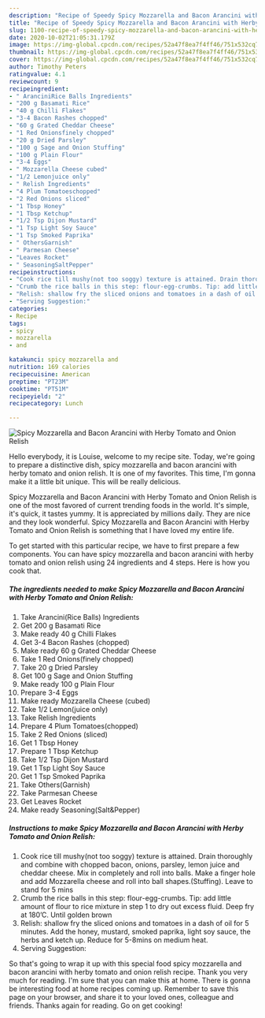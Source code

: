 ```yaml
---
description: "Recipe of Speedy Spicy Mozzarella and Bacon Arancini with Herby Tomato and Onion Relish"
title: "Recipe of Speedy Spicy Mozzarella and Bacon Arancini with Herby Tomato and Onion Relish"
slug: 1100-recipe-of-speedy-spicy-mozzarella-and-bacon-arancini-with-herby-tomato-and-onion-relish
date: 2020-10-02T21:05:31.179Z
image: https://img-global.cpcdn.com/recipes/52a47f8ea7f4ff46/751x532cq70/spicy-mozzarella-and-bacon-arancini-with-herby-tomato-and-onion-relish-recipe-main-photo.jpg
thumbnail: https://img-global.cpcdn.com/recipes/52a47f8ea7f4ff46/751x532cq70/spicy-mozzarella-and-bacon-arancini-with-herby-tomato-and-onion-relish-recipe-main-photo.jpg
cover: https://img-global.cpcdn.com/recipes/52a47f8ea7f4ff46/751x532cq70/spicy-mozzarella-and-bacon-arancini-with-herby-tomato-and-onion-relish-recipe-main-photo.jpg
author: Timothy Peters
ratingvalue: 4.1
reviewcount: 9
recipeingredient:
- " AranciniRice Balls Ingredients"
- "200 g Basamati Rice"
- "40 g Chilli Flakes"
- "3-4 Bacon Rashes chopped"
- "60 g Grated Cheddar Cheese"
- "1 Red Onionsfinely chopped"
- "20 g Dried Parsley"
- "100 g Sage and Onion Stuffing"
- "100 g Plain Flour"
- "3-4 Eggs"
- " Mozzarella Cheese cubed"
- "1/2 Lemonjuice only"
- " Relish Ingredients"
- "4 Plum Tomatoeschopped"
- "2 Red Onions sliced"
- "1 Tbsp Honey"
- "1 Tbsp Ketchup"
- "1/2 Tsp Dijon Mustard"
- "1 Tsp Light Soy Sauce"
- "1 Tsp Smoked Paprika"
- " OthersGarnish"
- " Parmesan Cheese"
- "Leaves Rocket"
- " SeasoningSaltPepper"
recipeinstructions:
- "Cook rice till mushy(not too soggy) texture is attained. Drain thoroughly and combine with chopped bacon, onions, parsley, lemon juice and cheddar cheese. Mix in completely and roll into balls. Make a finger hole and add Mozzarella cheese and roll into ball shapes.(Stuffing). Leave to stand for 5 mins"
- "Crumb the rice balls in this step: flour-egg-crumbs. Tip: add little amount of flour to rice mixture in step 1 to dry out excess fluid. Deep fry at 180’C. Until golden brown"
- "Relish: shallow fry the sliced onions and tomatoes in a dash of oil for 5 minutes. Add the honey, mustard, smoked paprika, light soy sauce, the herbs and ketch up. Reduce for 5-8mins on medium heat."
- "Serving Suggestion:"
categories:
- Recipe
tags:
- spicy
- mozzarella
- and

katakunci: spicy mozzarella and 
nutrition: 169 calories
recipecuisine: American
preptime: "PT23M"
cooktime: "PT51M"
recipeyield: "2"
recipecategory: Lunch

---
```



![Spicy Mozzarella and Bacon Arancini with Herby Tomato and Onion Relish](https://img-global.cpcdn.com/recipes/52a47f8ea7f4ff46/751x532cq70/spicy-mozzarella-and-bacon-arancini-with-herby-tomato-and-onion-relish-recipe-main-photo.jpg)

Hello everybody, it is Louise, welcome to my recipe site. Today, we're going to prepare a distinctive dish, spicy mozzarella and bacon arancini with herby tomato and onion relish. It is one of my favorites. This time, I'm gonna make it a little bit unique. This will be really delicious.

Spicy Mozzarella and Bacon Arancini with Herby Tomato and Onion Relish is one of the most favored of current trending foods in the world. It's simple, it's quick, it tastes yummy. It is appreciated by millions daily. They are nice and they look wonderful. Spicy Mozzarella and Bacon Arancini with Herby Tomato and Onion Relish is something that I have loved my entire life.




To get started with this particular recipe, we have to first prepare a few components. You can have spicy mozzarella and bacon arancini with herby tomato and onion relish using 24 ingredients and 4 steps. Here is how you cook that.

<!--inarticleads1-->

##### The ingredients needed to make Spicy Mozzarella and Bacon Arancini with Herby Tomato and Onion Relish:

1. Take  Arancini(Rice Balls) Ingredients
1. Get 200 g Basamati Rice
1. Make ready 40 g Chilli Flakes
1. Get 3-4 Bacon Rashes (chopped)
1. Make ready 60 g Grated Cheddar Cheese
1. Take 1 Red Onions(finely chopped)
1. Take 20 g Dried Parsley
1. Get 100 g Sage and Onion Stuffing
1. Make ready 100 g Plain Flour
1. Prepare 3-4 Eggs
1. Make ready  Mozzarella Cheese (cubed)
1. Take 1/2 Lemon(juice only)
1. Take  Relish Ingredients
1. Prepare 4 Plum Tomatoes(chopped)
1. Take 2 Red Onions (sliced)
1. Get 1 Tbsp Honey
1. Prepare 1 Tbsp Ketchup
1. Take 1/2 Tsp Dijon Mustard
1. Get 1 Tsp Light Soy Sauce
1. Get 1 Tsp Smoked Paprika
1. Take  Others(Garnish)
1. Take  Parmesan Cheese
1. Get Leaves Rocket
1. Make ready  Seasoning(Salt&amp;Pepper)




<!--inarticleads2-->

##### Instructions to make Spicy Mozzarella and Bacon Arancini with Herby Tomato and Onion Relish:

1. Cook rice till mushy(not too soggy) texture is attained. Drain thoroughly and combine with chopped bacon, onions, parsley, lemon juice and cheddar cheese. Mix in completely and roll into balls. Make a finger hole and add Mozzarella cheese and roll into ball shapes.(Stuffing). Leave to stand for 5 mins
1. Crumb the rice balls in this step: flour-egg-crumbs. Tip: add little amount of flour to rice mixture in step 1 to dry out excess fluid. Deep fry at 180’C. Until golden brown
1. Relish: shallow fry the sliced onions and tomatoes in a dash of oil for 5 minutes. Add the honey, mustard, smoked paprika, light soy sauce, the herbs and ketch up. Reduce for 5-8mins on medium heat.
1. Serving Suggestion:




So that's going to wrap it up with this special food spicy mozzarella and bacon arancini with herby tomato and onion relish recipe. Thank you very much for reading. I'm sure that you can make this at home. There is gonna be interesting food at home recipes coming up. Remember to save this page on your browser, and share it to your loved ones, colleague and friends. Thanks again for reading. Go on get cooking!
